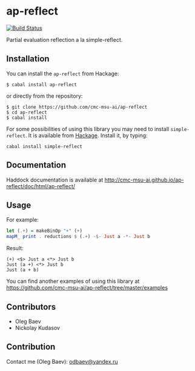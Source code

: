 # ap-reflect

[![Build Status](https://travis-ci.org/cmc-msu-ai/ap-reflect.svg)](https://travis-ci.org/cmc-msu-ai/ap-reflect)

Partial evaluation reflection a la simple-reflect.

## Installation

You can install the `ap-reflect` from Hackage:

    $ cabal install ap-reflect

or directly from the repository:

    $ git clone https://github.com/cmc-msu-ai/ap-reflect
    $ cd ap-reflect
    $ cabal install

For some possibilities of using this library
you may need to install `simple-reflect`.
It is available from
[Hackage](http://hackage.haskell.org/package/simple-reflect).
Install it, by typing:

    cabal install simple-reflect

## Documentation

Haddock documentation is available at
http://cmc-msu-ai.github.io/ap-reflect/doc/html/ap-reflect/

## Usage

For example:

```haskell
let (.+) = makeBinOp "+" (+)
mapM_ print . reductions $ (.+) -$- Just a -*- Just b
```

Result:

    (+) <$> Just a <*> Just b
    Just (a +) <*> Just b
    Just (a + b)

You can find another examples of using this library at
https://github.com/cmc-msu-ai/ap-reflect/tree/master/examples

## Contributors

* Oleg Baev
* Nickolay Kudasov

## Contribution

Contact me (Oleg Baev): odbaev@yandex.ru
